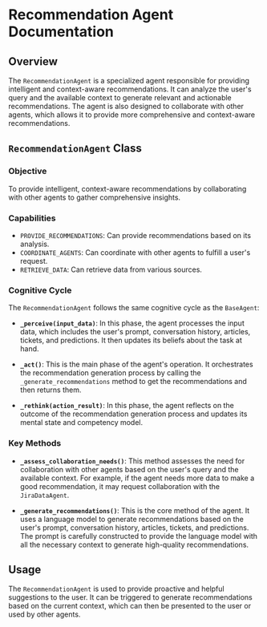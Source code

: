 # Recommendation Agent Documentation

## Overview

The `RecommendationAgent` is a specialized agent responsible for providing intelligent and context-aware recommendations. It can analyze the user's query and the available context to generate relevant and actionable recommendations. The agent is also designed to collaborate with other agents, which allows it to provide more comprehensive and context-aware recommendations.

## `RecommendationAgent` Class

### Objective

To provide intelligent, context-aware recommendations by collaborating with other agents to gather comprehensive insights.

### Capabilities

- `PROVIDE_RECOMMENDATIONS`: Can provide recommendations based on its analysis.
- `COORDINATE_AGENTS`: Can coordinate with other agents to fulfill a user's request.
- `RETRIEVE_DATA`: Can retrieve data from various sources.

### Cognitive Cycle

The `RecommendationAgent` follows the same cognitive cycle as the `BaseAgent`:

- **`_perceive(input_data)`**: In this phase, the agent processes the input data, which includes the user's prompt, conversation history, articles, tickets, and predictions. It then updates its beliefs about the task at hand.

- **`_act()`**: This is the main phase of the agent's operation. It orchestrates the recommendation generation process by calling the `_generate_recommendations` method to get the recommendations and then returns them.

- **`_rethink(action_result)`**: In this phase, the agent reflects on the outcome of the recommendation generation process and updates its mental state and competency model.

### Key Methods

- **`_assess_collaboration_needs()`**: This method assesses the need for collaboration with other agents based on the user's query and the available context. For example, if the agent needs more data to make a good recommendation, it may request collaboration with the `JiraDataAgent`.

- **`_generate_recommendations()`**: This is the core method of the agent. It uses a language model to generate recommendations based on the user's prompt, conversation history, articles, tickets, and predictions. The prompt is carefully constructed to provide the language model with all the necessary context to generate high-quality recommendations.

## Usage

The `RecommendationAgent` is used to provide proactive and helpful suggestions to the user. It can be triggered to generate recommendations based on the current context, which can then be presented to the user or used by other agents.
